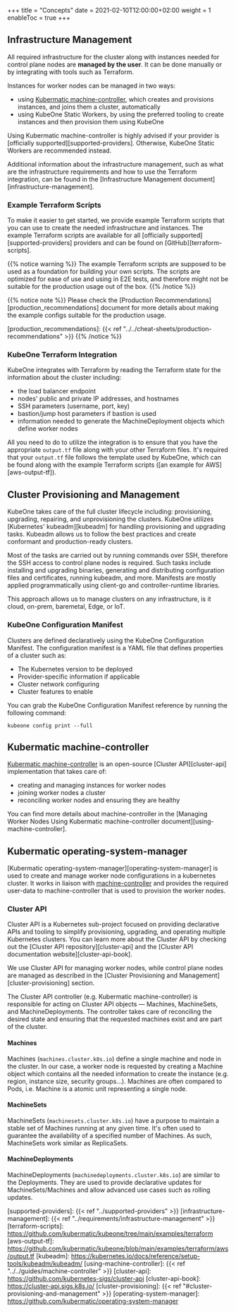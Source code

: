 +++
title = "Concepts"
date = 2021-02-10T12:00:00+02:00
weight = 1
enableToc = true
+++

## Infrastructure Management

All required infrastructure for the cluster along with instances needed for
control plane nodes are **managed by the user**. It can be done manually or by
integrating with tools such as Terraform.

Instances for worker nodes can be managed in two ways:

* using [Kubermatic machine-controller][machine-controller], which creates and
  provisions instances, and joins them a cluster, automatically
* using KubeOne Static Workers, by using the preferred tooling to create
  instances and then provision them using KubeOne

Using Kubermatic machine-controller is highly advised if your provider is
[officially supported][supported-providers]. Otherwise, KubeOne Static Workers
are recommended instead.

Additional information about the infrastructure management, such as what are
the infrastructure requirements and how to use the Terraform integration, can
be found in the [Infrastructure Management document][infrastructure-management].

### Example Terraform Scripts

To make it easier to get started, we provide example Terraform scripts that
you can use to create the needed infrastructure and instances. The example
Terraform scripts are available for all
[officially supported][supported-providers] providers and can be found on
[GitHub][terraform-scripts].

{{% notice warning %}}
The example Terraform scripts are supposed to be used as a foundation for
building your own scripts. The scripts are optimized for ease of use and
using in E2E tests, and therefore might not be suitable for the production
usage out of the box.
{{% /notice %}}

{{% notice note %}}
Please check the
[Production Recommendations][production_recommendations]
document for more details about making the example configs suitable for
the production usage.

[production_recommendations]: {{< ref "../../cheat-sheets/production-recommendations" >}}
{{% /notice %}}

### KubeOne Terraform Integration

KubeOne integrates with Terraform by reading the Terraform state for the
information about the cluster including:

* the load balancer endpoint
* nodes' public and private IP addresses, and hostnames
* SSH parameters (username, port, key)
* bastion/jump host parameters if bastion is used
* information needed to generate the MachineDeployment objects which define
  worker nodes

All you need to do to utilize the integration is to ensure that you have
the appropriate `output.tf` file along with your other Terraform files. It's
required that your `output.tf` file follows the template used by KubeOne, which
can be found along with the example Terraform scripts
([an example for AWS][aws-output-tf]).

## Cluster Provisioning and Management

KubeOne takes care of the full cluster lifecycle including: provisioning,
upgrading, repairing, and unprovisioning the clusters. KubeOne utilizes
[Kubernetes' kubeadm][kubeadm] for handling provisioning and upgrading
tasks. Kubeadm allows us to follow the best practices and create conformant
and production-ready clusters.

Most of the tasks are carried out by running commands over SSH, therefore
the SSH access to control plane nodes is required. Such tasks include
installing and upgrading binaries, generating and distributing configuration
files and certificates, running kubeadm, and more. Manifests are mostly applied
programmatically using client-go and controller-runtime libraries.

This approach allows us to manage clusters on any infrastructure, is it
cloud, on-prem, baremetal, Edge, or IoT.

### KubeOne Configuration Manifest

Clusters are defined declaratively using the KubeOne Configuration Manifest.
The configuration manifest is a YAML file that defines properties of a cluster
such as:

* The Kubernetes version to be deployed
* Provider-specific information if applicable
* Cluster network configuring
* Cluster features to enable

You can grab the KubeOne Configuration Manifest reference by running the
following command:

```
kubeone config print --full
```

## Kubermatic machine-controller

[Kubermatic machine-controller][machine-controller] is an open-source
[Cluster API][cluster-api] implementation that takes care of:

* creating and managing instances for worker nodes
* joining worker nodes a cluster
* reconciling worker nodes and ensuring they are healthy

You can find more details about machine-controller in the
[Managing Worker Nodes Using Kubermatic machine-controller document][using-machine-controller].

## Kubermatic operating-system-manager

[Kubermatic operating-system-manager][operating-system-manager] is used to create and manage worker node
configurations in a kubernetes cluster. It works in liaison with [machine-controller][machine-controller]
and provides the required user-data to machine-controller that is used to provision the worker nodes.

### Cluster API

Cluster API is a Kubernetes sub-project focused on providing declarative APIs
and tooling to simplify provisioning, upgrading, and operating multiple
Kubernetes clusters. You can learn more about the Cluster API by checking out
the [Cluster API repository][cluster-api] and
the [Cluster API documentation website][cluster-api-book].

We use Cluster API for managing worker nodes, while control plane nodes are
managed as described in the
[Cluster Provisioning and Management][cluster-provisioning] section.

The Cluster API controller (e.g. Kubermatic machine-controller) is responsible
for acting on Cluster API objects — Machines, MachineSets, and
MachineDeployments. The controller takes care of reconciling the desired state
and ensuring that the requested machines exist and are part of the cluster.

#### Machines

Machines (`machines.cluster.k8s.io`) define a single machine and node in the
cluster. In our case, a worker node is requested by creating a Machine
object which contains all the needed information to create the instance
(e.g. region, instance size, security groups...). Machines are often compared
to Pods, i.e. Machine is a atomic unit representing a single node.

#### MachineSets

MachineSets (`machinesets.cluster.k8s.io`) have a purpose to maintain a stable
set of Machines running at any given time. It's often used to guarantee the
availability of a specified number of Machines. As such, MachineSets work
similar as ReplicaSets.

#### MachineDeployments

MachineDeployments (`machinedeployments.cluster.k8s.io`) are similar to the
Deployments. They are used to provide declarative updates for
MachineSets/Machines and allow advanced use cases such as rolling updates.

[machine-controller]: https://github.com/kubermatic/machine-controller
[supported-providers]: {{< ref "../supported-providers" >}}
[infrastructure-management]: {{< ref "../requirements/infrastructure-management" >}}
[terraform-scripts]: https://github.com/kubermatic/kubeone/tree/main/examples/terraform
[aws-output-tf]: https://github.com/kubermatic/kubeone/blob/main/examples/terraform/aws/output.tf
[kubeadm]: https://kubernetes.io/docs/reference/setup-tools/kubeadm/kubeadm/
[using-machine-controller]: {{< ref "../../guides/machine-controller" >}}
[cluster-api]: https://github.com/kubernetes-sigs/cluster-api
[cluster-api-book]: https://cluster-api.sigs.k8s.io/
[cluster-provisioning]: {{< ref "#cluster-provisioning-and-management" >}}
[operating-system-manager]: https://github.com/kubermatic/operating-system-manager
